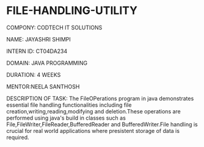 # FILE-HANDLING-UTILITY
COMPONY: CODTECH IT SOLUTIONS

NAME: JAYASHRI SHIMPI

INTERN ID: CT04DA234

DOMAIN: JAVA PROGRAMMING

DURATION: 4 WEEKS

MENTOR:NEELA SANTHOSH

DESCRIPTION OF TASK: The FileOPerations program in java demonstrates essential file handling functionalities including file creation,writing,reading,modifying and deletion.These operations are performed using java's build in classes such as File,FileWriter,FileReader,BufferedReader and BufferedWriter.File handling is crucial for real world applications where presistent storage of data is required.
